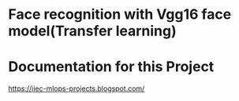 # Face recognition with Vgg16 face model(Transfer learning)

# Documentation for this Project

https://iiec-mlops-projects.blogspot.com/
